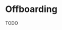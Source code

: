 # Offboarding

<!--
https://www.bamboohr.com/hr-101-guide/chapter-4-onboarding-and-offboarding/
https://github.com/CivicActions/handbook/blob/master/docs/070-project-management/project-offboarding.md
-->

TODO
